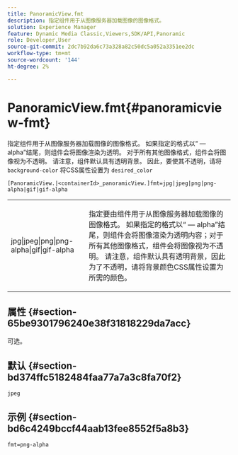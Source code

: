 ```yaml
---
title: PanoramicView.fmt
description: 指定组件用于从图像服务器加载图像的图像格式。
solution: Experience Manager
feature: Dynamic Media Classic,Viewers,SDK/API,Panoramic
role: Developer,User
source-git-commit: 2dc7b92da6c73a328a82c50dc5a052a3351ee2dc
workflow-type: tm+mt
source-wordcount: '144'
ht-degree: 2%

---
```


# PanoramicView.fmt{#panoramicview-fmt}

指定组件用于从图像服务器加载图像的图像格式。 如果指定的格式以“ — alpha”结尾，则组件会将图像渲染为透明。 对于所有其他图像格式，组件会将图像视为不透明。 请注意，组件默认具有透明背景。 因此，要使其不透明，请将 `background-color` 将CSS属性设置为 `desired_color`

`[PanoramicView.|<containerId>_panoramicView.]fmt=jpg|jpeg|png|png-alpha|gif|gif-alpha`

<table id="table_AE7AAFA9B4374E31B51D06511EB96401"> 
 <tbody> 
  <tr> 
   <td colname="col1"> <p> <span class="codeph"> jpg|jpeg|png|png-alpha|gif|gif-alpha </span> </p> </td> 
   <td colname="col2"> <p> 指定要由组件用于从图像服务器加载图像的图像格式。 如果指定的格式以“ — alpha”结尾，则组件会将图像渲染为透明内容；对于所有其他图像格式，组件会将图像视为不透明。 请注意，组件默认具有透明背景，因此为了不透明，请将背景颜色CSS属性设置为所需的颜色。 </p> </td> 
  </tr> 
 </tbody> 
</table>

## 属性 {#section-65be9301796240e38f31818229da7acc}

可选。

## 默认 {#section-bd374ffc5182484faa77a7a3c8fa70f2}

`jpeg`

## 示例 {#section-bd6c4249bccf44aab13fee8552f5a8b3}

`fmt=png-alpha`
